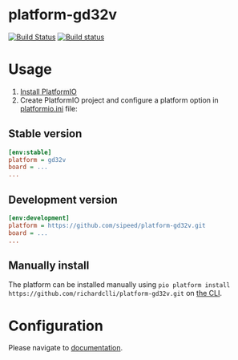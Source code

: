 # platform-gd32v
[![Build Status](https://travis-ci.org/sipeed/platform-gd32v.svg?branch=master)](https://travis-ci.org/sipeed/platform-gd32v)
[![Build status](https://ci.appveyor.com/api/projects/status/x71h1eyhiljmngpo?svg=true)](https://ci.appveyor.com/project/btx000/platform-gd32v)

# Usage

1. [Install PlatformIO](http://platformio.org)
2. Create PlatformIO project and configure a platform option in [platformio.ini](http://docs.platformio.org/page/projectconf.html) file:

## Stable version

```ini
[env:stable]
platform = gd32v
board = ...
...
```

## Development version

```ini
[env:development]
platform = https://github.com/sipeed/platform-gd32v.git
board = ...
...
```

## Manually install

The platform can be installed manually using `pio platform install https://github.com/richardclli/platform-gd32v.git` on [the CLI](https://docs.platformio.org/en/latest/integration/ide/vscode.html#platformio-core-cli). 

# Configuration

Please navigate to [documentation](http://docs.platformio.org/page/platforms/gd32v.html).

